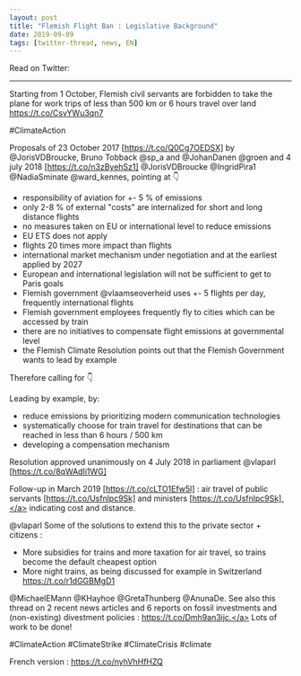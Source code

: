 ```yaml
---
layout: post
title: "Flemish Flight Ban : Legislative Background"
date: 2019-09-09
tags: [twitter-thread, news, EN]
---
```


Read on Twitter: <a href="http://bit.ly/2LE7ff1" target="_blank"><i class="fab fa-twitter-square fa-1x" title="twitter-thread"></i></a>

-----

Starting from 1 October, Flemish civil servants are forbidden to take the plane for work trips of less than 500 km or 6 hours travel over land <a class="tweet-lnk" href="https://t.co/CsvYWu3qn7" target="_blank">https://t.co/CsvYWu3qn7</a>

<span class="tweet-hashtag">#ClimateAction</span>


Proposals of 23 October 2017 [<a class="tweet-lnk" href="https://t.co/Q0Cg7OEDSX]" target="_blank">https://t.co/Q0Cg7OEDSX]</a> by <span class="tweet-mention">@JorisVDBroucke</span>, Bruno Tobback <span class="tweet-mention">@sp_a</span> and <span class="tweet-mention">@JohanDanen</span> <span class="tweet-mention">@groen</span> and 4 july 2018 [<a class="tweet-lnk" href="https://t.co/n3zByehSz1]" target="_blank">https://t.co/n3zByehSz1]</a> <span class="tweet-mention">@JorisVDBroucke</span> <span class="tweet-mention">@IngridPira1</span> <span class="tweet-mention">@NadiaSminate</span>
<span class="tweet-mention">@ward_kennes</span>, pointing at 👇

- responsibility of aviation for +- 5 % of emissions
- only 2-8 % of external "costs" are internalized for short and long distance flights
- no measures taken on EU or international level to reduce emissions
- EU ETS does not apply
- flights 20 times more impact than flights
- international market mechanism under negotiation and at the earliest applied by 2027
- European and international legislation will not be sufficient to get to Paris goals
- Flemish government <span class="tweet-mention">@vlaamseoverheid</span> uses +- 5 flights per day, frequently international flights
- Flemish government employees frequently fly to cities which can be accessed by train
- there are no initiatives to compensate flight emissions at governmental level
- the Flemish Climate Resolution points out that the Flemish Government wants to lead by example

Therefore calling for 👇

Leading by example, by:

- reduce emissions by prioritizing modern communication technologies
- systematically choose for train travel for destinations that can be reached in less than 6 hours / 500 km
- developing a compensation mechanism

Resolution approved unanimously on 4 July 2018 in parliament <span class="tweet-mention">@vlaparl</span> [<a class="tweet-lnk" href="https://t.co/8qWAdIi1WG]" target="_blank">https://t.co/8qWAdIi1WG]</a>

Follow-up in March 2019 [<a class="tweet-lnk" href="https://t.co/cLTO1Efw5l]" target="_blank">https://t.co/cLTO1Efw5l]</a> : air travel of public servants [<a class="tweet-lnk" href="https://t.co/Usfnlpc9Sk]" target="_blank">https://t.co/Usfnlpc9Sk]</a> and ministers [<a class="tweet-lnk" href="https://t.co/Usfnlpc9Sk]," target="_blank">https://t.co/Usfnlpc9Sk],</a> indicating cost and distance.

<span class="tweet-mention">@vlaparl</span> Some of the solutions to extend this to the private sector + citizens :

- More subsidies for trains and more taxation for air travel, so trains become the default cheapest option
- More night trains, as being discussed for example in Switzerland <a class="tweet-lnk" href="https://t.co/r1dGGBMgD1" target="_blank">https://t.co/r1dGGBMgD1</a>

<span class="tweet-mention">@MichaelEMann</span> <span class="tweet-mention">@KHayhoe</span> <span class="tweet-mention">@GretaThunberg</span> <span class="tweet-mention">@AnunaDe</span>. See also this thread on 2 recent news articles and 6 reports on fossil investments and (non-existing) divestment policies : <a class="tweet-lnk" href="https://t.co/Dmh9an3ijc." target="_blank">https://t.co/Dmh9an3ijc.</a> Lots of work to be done!

<span class="tweet-hashtag">#ClimateAction</span> <span class="tweet-hashtag">#ClimateStrike</span> <span class="tweet-hashtag">#ClimateCrisis</span> <span class="tweet-hashtag">#climate</span>

French version : <a class="tweet-lnk" href="https://t.co/nyhVhHfHZQ" target="_blank">https://t.co/nyhVhHfHZQ</a>
